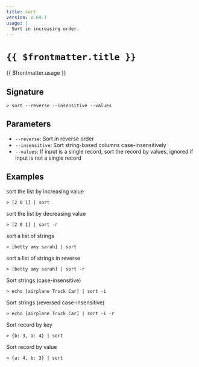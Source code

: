 ```yaml
---
title: sort
version: 0.69.1
usage: |
  Sort in increasing order.
---
```


# <code>{{ $frontmatter.title }}</code>

<div style='white-space: pre-wrap;'>{{ $frontmatter.usage }}</div>

## Signature

```> sort --reverse --insensitive --values```

## Parameters

 -  `--reverse`: Sort in reverse order
 -  `--insensitive`: Sort string-based columns case-insensitively
 -  `--values`: If input is a single record, sort the record by values, ignored if input is not a single record

## Examples

sort the list by increasing value
```shell
> [2 0 1] | sort
```

sort the list by decreasing value
```shell
> [2 0 1] | sort -r
```

sort a list of strings
```shell
> [betty amy sarah] | sort
```

sort a list of strings in reverse
```shell
> [betty amy sarah] | sort -r
```

Sort strings (case-insensitive)
```shell
> echo [airplane Truck Car] | sort -i
```

Sort strings (reversed case-insensitive)
```shell
> echo [airplane Truck Car] | sort -i -r
```

Sort record by key
```shell
> {b: 3, a: 4} | sort
```

Sort record by value
```shell
> {a: 4, b: 3} | sort
```
